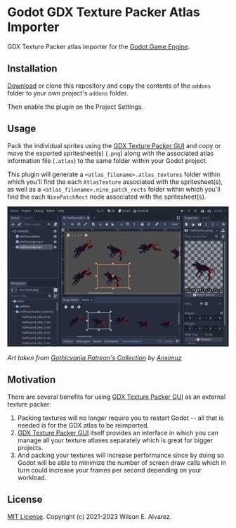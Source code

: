 # Godot GDX Texture Packer Atlas Importer

GDX Texture Packer atlas importer for the [Godot Game Engine](https://godotengine.org/).

## Installation

[Download](https://github.com/Rubonnek/godot-gdx-texture-packer-importer/archive/refs/heads/main.zip) or clone this repository and copy the contents of the
`addons` folder to your own project's `addons` folder.

Then enable the plugin on the Project Settings.

## Usage

Pack the individual sprites using the [GDX Texture Packer GUI](https://github.com/crashinvaders/gdx-texture-packer-gui) and copy or move the exported spritesheet(s) (`.png`) along with the associated atlas information file (`.atlas`) to the same folder within your Godot project.

This plugin will generate a `<atlas_filename>.atlas_textures` folder within which you'll find the each `AtlasTexture` associated with the spritesheet(s), as well as a `<atlas_filename>.nine_patch_rects` folder within which you'll find the each `NinePatchRect` node associated with the spritesheet(s).

<p align="center">
<img src="screenshots/hellhound_atlas_textures_showcase.png" alt="Hellhound Atlas Textures">
</p>

*Art taken from [Gothicvania Patreon's Collection](https://itch.io/queue/c/313331/gothicvania?game_id=255239) by [Ansimuz](https://linktr.ee/ansimuz)*

## Motivation

There are several benefits for using [GDX Texture Packer GUI](https://github.com/crashinvaders/gdx-texture-packer-gui) as an external texture packer:

1. Packing textures will no longer require you to restart Godot -- all that is needed is for the GDX atlas to be reimported.
2. [GDX Texture Packer GUI](https://github.com/crashinvaders/gdx-texture-packer-gui) itself provides an interface in which you can manage all your texture atlases separately which is great for bigger projects.
3. And packing your textures will increase performance since by doing so Godot will be able to minimize the number of screen draw calls which in turn could increase your frames per second depending on your workload.

## License

[MIT License](LICENSE). Copyright (c) 2021-2023 Wilson E. Alvarez.
